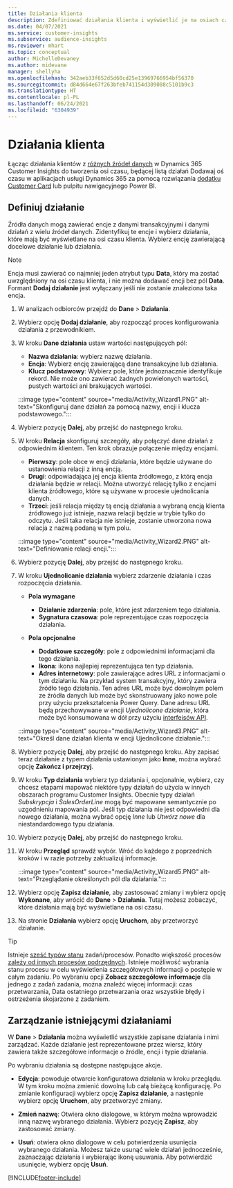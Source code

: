 ```yaml
---
title: Działania klienta
description: Zdefiniować działania klienta i wyświetlić je na osiach czasu na klientach.
ms.date: 04/07/2021
ms.service: customer-insights
ms.subservice: audience-insights
ms.reviewer: mhart
ms.topic: conceptual
author: MichelleDevaney
ms.author: midevane
manager: shellyha
ms.openlocfilehash: 342aeb33f652d5d60cd25e13969766954bf56370
ms.sourcegitcommit: d84d664e67f263bfeb741154d309088c5101b9c3
ms.translationtype: HT
ms.contentlocale: pl-PL
ms.lasthandoff: 06/24/2021
ms.locfileid: "6304939"
---
```

# <a name="customer-activities"></a>Działania klienta

Łącząc działania klientów z [różnych źródeł danych](data-sources.md) w Dynamics 365 Customer Insights do tworzenia osi czasu, będącej listą działań Dodawaj oś czasu w aplikacjach usługi Dynamics 365 za pomocą rozwiązania [dodatku Customer Card](customer-card-add-in.md) lub pulpitu nawigacyjnego Power BI.

## <a name="define-an-activity"></a>Definiuj działanie

Źródła danych mogą zawierać encje z danymi transakcyjnymi i danymi działań z wielu źródeł danych. Zidentyfikuj te encje i wybierz działania, które mają być wyświetlane na osi czasu klienta. Wybierz encję zawierającą docelowe działanie lub działania.

> [!NOTE]
> Encja musi zawierać co najmniej jeden atrybut typu **Data**, który ma zostać uwzględniony na osi czasu klienta, i nie można dodawać encji bez pól **Data**. Formant **Dodaj działanie** jest wyłączany jeśli nie zostanie znaleziona taka encja.

1. W analizach odbiorców przejdź do **Dane** > **Działania**.

1. Wybierz opcję **Dodaj działanie**, aby rozpocząć proces konfigurowania działania z przewodnikiem.

1. W kroku **Dane działania** ustaw wartości następujących pól:

   - **Nazwa działania**: wybierz nazwę działania.
   - **Encja**: Wybierz encję zawierającą dane transakcyjne lub działania.
   - **Klucz podstawowy**: Wybierz pole, które jednoznacznie identyfikuje rekord. Nie może ono zawierać żadnych powielonych wartości, pustych wartości ani brakujących wartości.

   :::image type="content" source="media/Activity_Wizard1.PNG" alt-text="Skonfiguruj dane działań za pomocą nazwy, encji i klucza podstawowego.":::

1. Wybierz pozycję **Dalej**, aby przejść do następnego kroku.

1. W kroku **Relacja** skonfiguruj szczegóły, aby połączyć dane działań z odpowiednim klientem. Ten krok obrazuje połączenie między encjami.  

   - **Pierwszy**: pole obce w encji działania, które będzie używane do ustanowienia relacji z inną encją.
   - **Drugi**: odpowiadająca jej encja klienta źródłowego, z którą encja działania będzie w relacji. Można utworzyć relację tylko z encjami klienta źródłowego, które są używane w procesie ujednolicania danych.
   - **Trzeci**: jeśli relacja między tą encją działania a wybraną encją klienta źródłowego już istnieje, nazwa relacji będzie w trybie tylko do odczytu. Jeśli taka relacja nie istnieje, zostanie utworzona nowa relacja z nazwą podaną w tym polu.

   :::image type="content" source="media/Activity_Wizard2.PNG" alt-text="Definiowanie relacji encji.":::

1. Wybierz pozycję **Dalej**, aby przejść do następnego kroku. 

1. W kroku **Ujednolicanie działania** wybierz zdarzenie działania i czas rozpoczęcia działania. 
   - **Pola wymagane**
      - **Działanie zdarzenia**: pole, które jest zdarzeniem tego działania.
      - **Sygnatura czasowa**: pole reprezentujące czas rozpoczęcia działania.

   - **Pola opcjonalne**
      - **Dodatkowe szczegóły**: pole z odpowiednimi informacjami dla tego działania.
      - **Ikona**: ikona najlepiej reprezentująca ten typ działania.
      - **Adres internetowy**: pole zawierające adres URL z informacjami o tym działaniu. Na przykład system transakcyjny, który zawiera źródło tego działania. Ten adres URL może być dowolnym polem ze źródła danych lub może być skonstruowany jako nowe pole przy użyciu przekształcenia Power Query. Dane adresu URL będą przechowywane w encji *Ujednolicone działanie*, która może być konsumowana w dół przy użyciu [interfejsów API](apis.md).
   
   :::image type="content" source="media/Activity_Wizard3.PNG" alt-text="Określ dane działań klienta w encji Ujednolicone działanie.":::

1. Wybierz pozycję **Dalej**, aby przejść do następnego kroku. Aby zapisać teraz działanie z typem działania ustawionym jako **Inne**, można wybrać opcję **Zakończ i przejrzyj**. 

1. W kroku **Typ działania** wybierz typ działania i, opcjonalnie, wybierz, czy chcesz etapami mapować niektóre typy działań do użycia w innych obszarach programu Customer Insights. Obecnie typy działań *Subskrypcja* i *SalesOrderLine* mogą być mapowane semantycznie po uzgodnieniu mapowania pól. Jeśli typ działania nie jest odpowiedni dla nowego działania, można wybrać opcję *Inne* lub *Utwórz nowe* dla niestandardowego typu działania.

1. Wybierz pozycję **Dalej**, aby przejść do następnego kroku. 

1. W kroku **Przegląd** sprawdź wybór. Wróć do każdego z poprzednich kroków i w razie potrzeby zaktualizuj informacje.

   :::image type="content" source="media/Activity_Wizard5.PNG" alt-text="Przeglądanie określonych pól dla działania.":::
   
1. Wybierz opcję **Zapisz działanie**, aby zastosować zmiany i wybierz opcję **Wykonane**, aby wrócić do **Dane** > **Działania**. Tutaj możesz zobaczyć, które działania mają być wyświetlane na osi czasu. 

1. Na stronie **Działania** wybierz opcję **Uruchom**, aby przetworzyć działanie. 

> [!TIP]
> Istnieje [sześć typów stanu](system.md#status-types) zadań/procesów. Ponadto większość procesów [zależy od innych procesów podrzędnych](system.md#refresh-policies). Istnieje możliwość wybrania stanu procesu w celu wyświetlenia szczegółowych informacji o postępie w całym zadaniu. Po wybraniu opcji **Zobacz szczegółowe informacje** dla jednego z zadań zadania, można znaleźć więcej informacji: czas przetwarzania, Data ostatniego przetwarzania oraz wszystkie błędy i ostrzeżenia skojarzone z zadaniem.


## <a name="manage-existing-activities"></a>Zarządzanie istniejącymi działaniami

W **Dane** > **Działania** można wyświetlić wszystkie zapisane działania i nimi zarządzać. Każde działanie jest reprezentowane przez wiersz, który zawiera także szczegółowe informacje o źródle, encji i typie działania.

Po wybraniu działania są dostępne następujące akcje. 

- **Edycja**: powoduje otwarcie konfiguratowa działania w kroku przeglądu. W tym kroku można zmienić dowolną lub całą bieżącą konfigurację. Po zmianie konfiguracji wybierz opcję **Zapisz działanie**, a następnie wybierz opcję **Uruchom**, aby przetworzyć zmiany.

- **Zmień nazwę**: Otwiera okno dialogowe, w którym można wprowadzić inną nazwę wybranego działania. Wybierz pozycję **Zapisz**, aby zastosować zmiany.

- **Usuń**: otwiera okno dialogowe w celu potwierdzenia usunięcia wybranego działania. Możesz także usunąć wiele działań jednocześnie, zaznaczając działania i wybierając ikonę usuwania. Aby potwierdzić usunięcie, wybierz opcję **Usuń**.

[!INCLUDE[footer-include](../includes/footer-banner.md)]

